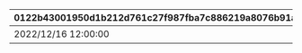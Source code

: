 |0122b43001950d1b212d761c27f987fba7c886219a8076b91aa43383974ae0e1|24d33e016be0fc1b41a92de93166e35bef44c903f32bf023ffc6ba9034e3af6d|578bb914b341402fbcfbfaca0af7d0718d4ab246f37dde96fe7c95dd28460db1|38b60307bd862c8fc3d9b671c15043b8c96d787be676f1770b4cc09bc2c09b47|bf7fcd360a6a79538b829c6a84c06733270e39c29b7826101f72b76d6d6677c9|1212e87fa35368686dc6162d5a1da56d22666b506b0f9f47f5d80c23c93991c4|f31e99d13c190528e87fc68186e225c7b21c950a3703f8ced8243ce0068ad298|488fed6209849dc5c3994aba9f8da7464bfc4e2157af65377ac97a4c65b886c2|533da3f5c53d9c1e2083e92851b6163d095a7758482101dd24524032b8ee753f|f8843dd33fa1d75a3d1fd4c9802e84421aa8dc8f743d700f8f25cdb53729eb64|e72f37f90658144f1824b62347b788803d6f33bbd280206e1cc2e5747b1d7e4a|ac1e97dd75911547820bd72c3599030b8d090ce4a441fffee53a96c4ebcf9f9b|
| --- | --- | --- | --- | --- | --- | --- | --- | --- | --- | --- | --- |
|2022/12/16 12:00:00|bgm_M643|3|2000002|2022/12/15 15:00:00|9000003|2116006||2022/12/22 11:59:59|終炎のエリュシオン|2022/12/23 11:59:59|2023/01/09 11:59:59|